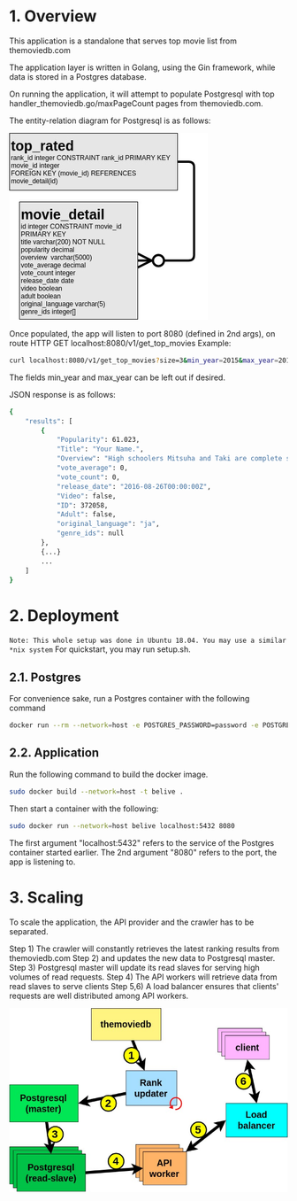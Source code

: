 # 1. Overview
This application is a standalone that serves top movie list from themoviedb.com

The application layer is written in Golang, using the Gin framework, while data is stored in a Postgres database.

On running the application, it will attempt to populate Postgresql with top handler_themoviedb.go/maxPageCount pages from themoviedb.com.

The entity-relation diagram for Postgresql is as follows:

![alt text](https://github.com/PhantomV1989/j9n4kdo3jnfo3nfown/raw/master/erdiagram.jpg)

Once populated, the app will listen to port 8080 (defined in 2nd args), on route HTTP GET localhost:8080/v1/get_top_movies
Example:
```sh
curl localhost:8080/v1/get_top_movies?size=3&min_year=2015&max_year=2016
```
The fields min_year and max_year can be left out if desired.

JSON response is as follows:
```sh
{
    "results": [
        {
            "Popularity": 61.023,
            "Title": "Your Name.",
            "Overview": "High schoolers Mitsuha and Taki are complete strangers living separate lives. But one night, they suddenly switch places. Mitsuha wakes up in Taki’s body, and he in hers. This bizarre occurrence continues to happen randomly, and the two must adjust their lives around each other.",
            "vote_average": 0,
            "vote_count": 0,
            "release_date": "2016-08-26T00:00:00Z",
            "Video": false,
            "ID": 372058,
            "Adult": false,
            "original_language": "ja",
            "genre_ids": null
        },
		{...}
		...
    ]
}
```

# 2. Deployment
`Note: This whole setup was done in Ubuntu 18.04. You may use a similar *nix system`
For quickstart, you may run setup.sh.
## 2.1. Postgres
For convenience sake, run a Postgres container with the following command
```sh
docker run --rm --network=host -e POSTGRES_PASSWORD=password -e POSTGRES_USER=user postgres
```
## 2.2. Application
Run the following command to build the docker image.
```sh
sudo docker build --network=host -t belive .
```
Then start a container with the following:
```sh
sudo docker run --network=host belive localhost:5432 8080
```
The first argument "localhost:5432" refers to the service of the Postgres container started earlier. The 2nd argument "8080" refers to the port, the app is listening to.

# 3. Scaling
To scale the application, the API provider and the crawler has to be separated.

Step 1) The crawler will constantly retrieves the latest ranking results from themoviedb.com
Step 2) and updates the new data to Postgresql master.
Step 3) Postgresql master will update its read slaves for serving high volumes of read requests.
Step 4) The API workers will retrieve data from read slaves to serve clients
Step 5,6) A load balancer ensures that clients' requests are well distributed among API workers.

![alt text](https://github.com/PhantomV1989/j9n4kdo3jnfo3nfown/raw/master/deployment.jpg)
